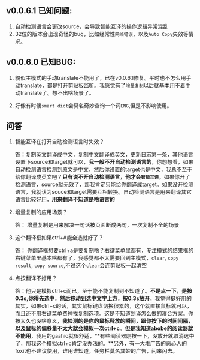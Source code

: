 ## v0.0.6.1 已知问题:
1. 自动检测语言会更改source，会导致智能互译的操作逻辑异常混乱
2. 32位的版本会出现奇怪的bug，比如经常性`网络错误`，以及`Auto Copy`失效等情况。

## v0.0.6.0 已知BUG:
1. 貌似主模式的手动translate不能用了，已在v0.0.6.1修复。平时也不怎么用手动translate，都是打开剪贴板监听。我感觉有了`增量复制`以后就基本用不着手动translate了。想不出啥场景了。

2. 好像有时候`smart dict`会莫名奇妙查询一个词`ENG`,但是不影响使用。

## 问答
1. 智能互译在打开自动检测语言时失效？

    答：复制英文翻译成中文，复制中文翻译成英文，更新日志第一条，其他语言设置下source和target就可以，**我一般不开自动检测语言的**，你想想看，如果自动检测语言检测到原文是中文，然后你设置的target也是中文，我总不至于给你翻译成英文吧？**只有说不开自动检测语言，他才会`智能互译`**。如果你开了检测语言，source就无效了，那我肯定只能给你翻译成target。如果没开检测语言，我就认为souce和target需要互相转换。自动检测语言是用来翻译其它语言比较好用，**用来翻译不知道是啥语言的**

2. 增量复制的应用场景？

    答： 增量复制是用来解决一句话被页面断成两句，一次复制不全的场景

3. 这个翻译框如果ctrl+A能全选就好了？

    答： 你翻译框想要ctrl+a是要复制啥？右键菜单里都有，专注模式的结果框的右键菜单里基本啥都有了，我感觉都不太需要回到主模式，`clear`, `copy result`, `copy source`,不过这个`clear`会连剪贴板一起清空

4. 点按翻译不好用？

    答：他只是模拟ctrl+c而已，至于能不能复制到不知道了。**不是点一下，是按0.3s,你得先选中，然后移动到选中文字上方，按0.3s放开**。我觉得挺好用的其实，如果ctrl+c的话，其实鼠标键盘切换很累的，这个就直接鼠标就可以，而且还不用右键菜单费神找复制选项。这是不知道划译怎么做的凑合方案。你按太久也没啥意义，**我检测的是你的鼠标释放的瞬间，跟你按下的时间间隔，以及鼠标的偏移量不太大就会模拟一次ctrl+c**。**但是我知道abobe的阅读器就不能用**，我用的gaahio就很舒适，**有些阅读器刚按一下，没放开就取消选中了，那我这个模拟ctrl+c肯定没办法的。**另外，有一大堆广告的恶心人的foxit也不建议使用，谁用谁知道，任务栏莫名其妙的广告，闪来闪去。